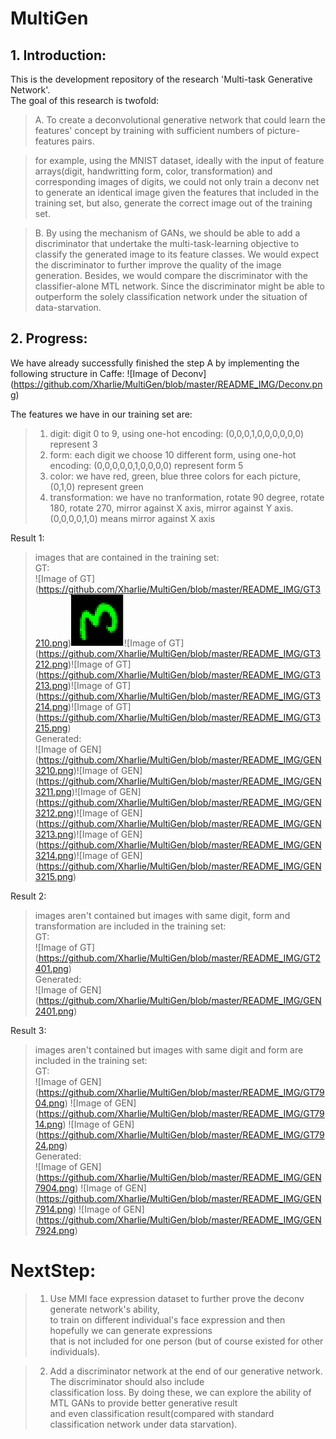 # MultiGen
## 1. Introduction:
This is the development repository of the research 'Multi-task Generative Network'.  
The goal of this research is twofold:
> A. To create a deconvolutional generative network that could learn the features' concept by training with sufficient numbers of picture-features pairs. 

> for example, using the MNIST dataset, ideally with the input of feature arrays(digit, handwritting form, color, transformation) and corresponding images of digits, we could not only train a deconv net to generate an identical image given the features that included in the training set, but also, generate the correct image out of the training set.  

> B. By using the mechanism of GANs, we should be able to add a discriminator that undertake the multi-task-learning objective to classify the generated image to its feature classes. We would expect the discriminator to further improve the quality of the image generation. Besides, we would compare the discriminator with the classifier-alone MTL network. Since the discriminator might be able to outperform the solely classification network under the situation of data-starvation.  
  
  
## 2. Progress:  
We have already successfully finished the step A by implementing the following structure in Caffe:
![Image of Deconv]
(https://github.com/Xharlie/MultiGen/blob/master/README_IMG/Deconv.png)

The features we have in our training set are:
> 1. digit: digit 0 to 9, using one-hot encoding: (0,0,0,1,0,0,0,0,0,0) represent 3
> 2. form: each digit we choose 10 different form, using  one-hot encoding: (0,0,0,0,0,1,0,0,0,0) represent form 5
> 3. color: we have red, green, blue three colors for each picture, (0,1,0) represent green
> 4. transformation: we have no tranformation, rotate 90 degree, rotate 180, rotate 270, mirror against X axis, mirror against Y axis.
(0,0,0,0,1,0) means mirror against X axis  
  
Result 1:  
> images that are contained in the training set:  
GT:  
![Image of GT]
(https://github.com/Xharlie/MultiGen/blob/master/README_IMG/GT3210.png)![Image of GT](https://github.com/Xharlie/MultiGen/blob/master/README_IMG/GT3211.png)![Image of GT]
(https://github.com/Xharlie/MultiGen/blob/master/README_IMG/GT3212.png)![Image of GT]
(https://github.com/Xharlie/MultiGen/blob/master/README_IMG/GT3213.png)![Image of GT]
(https://github.com/Xharlie/MultiGen/blob/master/README_IMG/GT3214.png)![Image of GT]
(https://github.com/Xharlie/MultiGen/blob/master/README_IMG/GT3215.png)  
Generated:  
![Image of GEN]
(https://github.com/Xharlie/MultiGen/blob/master/README_IMG/GEN3210.png)![Image of GEN]
(https://github.com/Xharlie/MultiGen/blob/master/README_IMG/GEN3211.png)![Image of GEN]
(https://github.com/Xharlie/MultiGen/blob/master/README_IMG/GEN3212.png)![Image of GEN]
(https://github.com/Xharlie/MultiGen/blob/master/README_IMG/GEN3213.png)![Image of GEN]
(https://github.com/Xharlie/MultiGen/blob/master/README_IMG/GEN3214.png)![Image of GEN]
(https://github.com/Xharlie/MultiGen/blob/master/README_IMG/GEN3215.png)  

Result 2:  
> images aren't contained but images with same digit, form and transformation are included in the training set:  
GT:  
![Image of GT] 
(https://github.com/Xharlie/MultiGen/blob/master/README_IMG/GT2401.png)  
Generated:    
![Image of GEN]
(https://github.com/Xharlie/MultiGen/blob/master/README_IMG/GEN2401.png)    
  
Result 3:  
> images aren't contained but images with same digit and form are included in the training set:  
GT:  
![Image of GEN]
(https://github.com/Xharlie/MultiGen/blob/master/README_IMG/GT7904.png)
![Image of GEN]
(https://github.com/Xharlie/MultiGen/blob/master/README_IMG/GT7914.png) 
![Image of GEN]
(https://github.com/Xharlie/MultiGen/blob/master/README_IMG/GT7924.png)  
Generated:    
![Image of GEN]
(https://github.com/Xharlie/MultiGen/blob/master/README_IMG/GEN7904.png)
![Image of GEN]
(https://github.com/Xharlie/MultiGen/blob/master/README_IMG/GEN7914.png) 
![Image of GEN]
(https://github.com/Xharlie/MultiGen/blob/master/README_IMG/GEN7924.png) 
  
  
# NextStep:     
> 1. Use MMI face expression dataset to further prove the deconv generate network's ability,  
to train on different individual's face expression and then hopefully we can generate expressions  
that is not included for one person (but of course existed for other individuals).
  
> 2. Add a discriminator network at the end of our generative network. The discriminator should also include  
classification loss. By doing these, we can explore the ability of MTL GANs to provide better generative result  
and even classification result(compared with standard classification network under data starvation).

